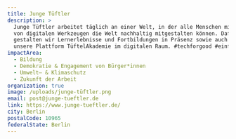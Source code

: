 ```yaml
---
title: Junge Tüftler
description: >
  Junge Tüftler arbeitet täglich an einer Welt, in der alle Menschen mithilfe
  von digitalen Werkzeugen die Welt nachhaltig mitgestalten können. Dafür
  gestalten wir Lernerlebnisse und Fortbildungen in Präsenz sowie auch über
  unsere Plattform TüftelAkademie im digitalen Raum. #techforgood #einfachmachen
impactArea:
  - Bildung
  - Demokratie & Engagement von Bürger*innen
  - Umwelt– & Klimaschutz
  - Zukunft der Arbeit
organization: true
image: /uploads/junge-tüftler.png
email: post@junge-tueftler.de
link: https://www.junge-tueftler.de/
city: Berlin
postalCode: 10965
federalState: Berlin
---
```

